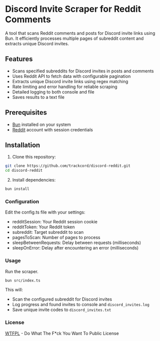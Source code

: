 # Discord Invite Scraper for Reddit Comments

A tool that scans Reddit comments and posts for Discord invite links using Bun. It efficiently processes multiple pages of subreddit content and extracts unique Discord invites.

## Features

- Scans specified subreddits for Discord invites in posts and comments
- Uses Reddit API to fetch data with configurable pagination
- Extracts unique Discord invite links using regex matching
- Rate limiting and error handling for reliable scraping
- Detailed logging to both console and file
- Saves results to a text file

## Prerequisites

- [Bun](https://bun.sh/) installed on your system
- [Reddit](https://reddit.com) account with session credentials

## Installation

1. Clone this repository:

```sh
git clone https://github.com/trackcord/discord-reddit.git
cd discord-reddit
```

2. Install dependencies:

```sh
bun install
```

### Configuration

Edit the config.ts file with your settings:

- redditSession: Your Reddit session cookie
- redditToken: Your Reddit token
- subreddit: Target subreddit to scan
- pagesToScan: Number of pages to process
- sleepBetweenRequests: Delay between requests (milliseconds)
- sleepOnError: Delay after encountering an error (milliseconds)

### Usage

Run the scraper.

```sh
bun src/index.ts
```

This will:

- Scan the configured subreddit for Discord invites
- Log progress and found invites to console and `discord_invites.log`
- Save unique invite codes to `discord_invites.txt`

### License

[WTFPL](/LICENSE) - Do What The F\*ck You Want To Public License
